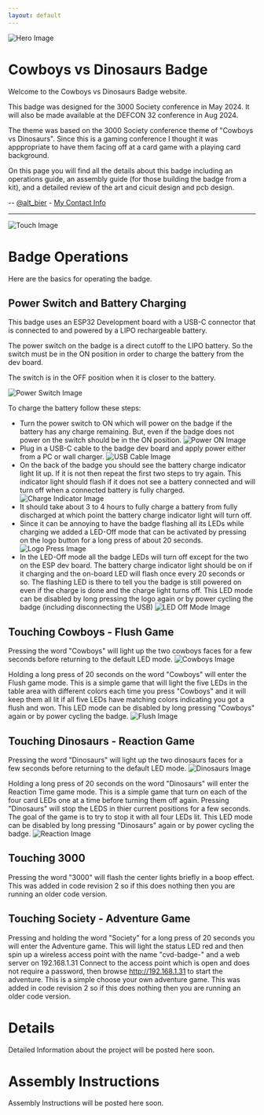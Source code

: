 ```yaml
---
layout: default
---
```


![Hero Image](Hero.gif)

# Cowboys vs Dinosaurs Badge

Welcome to the Cowboys vs Dinosaurs Badge website.

This badge was designed for the 3000 Society conference in May 2024.
It will also be made available at the DEFCON 32 conference in Aug 2024.

The theme was based on the 3000 Society conference theme of "Cowboys vs Dinosaurs".
Since this is a gaming conference I thought it was apppropriate to have them facing off at a card game with a playing card background.

On this page you will find all the details about this badge including an operations guide, an assembly guide (for those building the badge from a kit), and a detailed review of the art and cicuit design and pcb design.

-- [@alt_bier](https://twitter.com/alt_bier)  - [My Contact Info](https://gowen.net/about)

---

![Touch Image](HeroTouch.gif)

# Badge Operations

Here are the basics for operating the badge.

## Power Switch and Battery Charging

This badge uses an ESP32 Development board with a USB-C connector that is connected to and powered by a LIPO rechargeable battery.

The power switch on the badge is a direct cutoff to the LIPO battery.
So the switch must be in the ON position in order to charge the battery from the dev board.

The switch is in the OFF position when it is closer to the battery.

![Power Switch Image](badge_pic_02a.jpg)

To charge the battery follow these steps:
* Turn the power switch to ON which will power on the badge if the battery has any charge remaining.  But, even if the badge does not power on the switch should be in the ON position. ![Power ON Image](badge_pic_06.jpg)
* Plug in a USB-C cable to the badge dev board and apply power either from a PC or wall charger. ![USB Cable Image](badge_pic_07.jpg)
* On the back of the badge you should see the battery charge indicator light lit up.  If it is not then repeat the first two steps to try again.  This indicator light should flash if it does not see a battery connected and will turn off when a connected battery is fully charged. ![Charge Indicator Image](badge_pic_08a.jpg)
* It should take about 3 to 4 hours to fully charge a battery from fully discharged at which point the battery charge indicator light will turn off.
* Since it can be annoying to have the badge flashing all its LEDs while charging we added a LED-Off mode that can be activated by pressing on the logo button for a long press of about 20 seconds. ![Logo Press Image](badge_pic_09a.jpg)
* In the LED-Off mode all the badge LEDs will turn off except for the two on the ESP dev board.  The battery charge indicator light should be on if it charging and the on-board LED will flash once every 20 seconds or so.  The flashing LED is there to tell you the badge is still powered on even if the charge is done and the charge light turns off. This LED mode can be disabled by long pressing the logo again or by power cycling the badge (including disconnecting the USB) ![LED Off Mode Image](badge_pic_11.jpg)

## Touching Cowboys - Flush Game

Pressing the word "Cowboys" will light up the two cowboys faces for a few seconds before returning to the default LED mode. ![Cowboys Image](badge_pic_12.jpg)

Holding a long press of 20 seconds on the word "Cowboys" will enter the Flush game mode.
This is a simple game that will light the five LEDs in the table area with different colors each time you press "Cowboys" and it will keep them all lit if all five LEDs have matching colors indicating you got a flush and won.  This LED mode can be disabled by long pressing "Cowboys" again or by power cycling the badge. ![Flush Image](badge_pic_14.jpg)

## Touching Dinosaurs - Reaction Game

Pressing the word "Dinosaurs" will light up the two dinosaurs faces for a few seconds before returning to the default LED mode. ![Dinosaurs Image](badge_pic_15.jpg)

Holding a long press of 20 seconds on the word "Dinosaurs" will enter the Reaction Time game mode.
This is a simple game that turn on each of the four card LEDs one at a time before turning them off again.  Pressing "Dinosaurs" will stop the LEDS in thier current positions for a few seconds.  The goal of the game is to try to stop it with all four LEDs lit. This LED mode can be disabled by long pressing "Dinosaurs" again or by power cycling the badge. ![Reaction Image](badge_pic_16.jpg)

## Touching 3000

Pressing the word "3000" will flash the center lights briefly in a boop effect.
This was added in code revision 2 so if this does nothing then you are running an older code version.

## Touching Society - Adventure Game

Pressing and holding the word "Society" for a long press of 20 seconds you will enter the Adventure game.
This will light the status LED red and then spin up a wireless access point with the name "cvd-badge-<MAC>" and a web server on 192.168.1.31
Connect to the access point which is open and does not require a password, then browse http://192.168.1.31 to start the adventure.
This is a simple choose your own adventure game.
This was added in code revision 2 so if this does nothing then you are running an older code version.

# Details

Detailed Information about the project will be posted here soon.

# Assembly Instructions

Assembly Instructions will be posted here soon.
